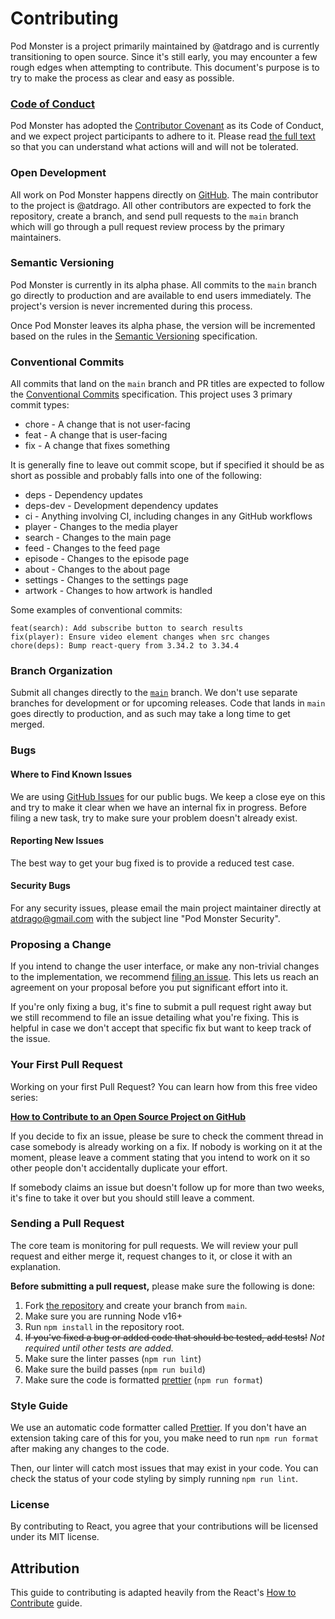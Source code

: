 # Contributing

Pod Monster is a project primarily maintained by @atdrago and is currently transitioning to open source. Since it's still early, you may encounter a few rough edges when attempting to contribute. This document's purpose is to try to make the process as clear and easy as possible.

### [Code of Conduct](https://github.com/atdrago/pod-monster/blob/main/CODE_OF_CONDUCT.md)

Pod Monster has adopted the [Contributor Covenant](https://www.contributor-covenant.org/) as its Code of Conduct, and we expect project participants to adhere to it. Please read [the full text](https://github.com/atdrago/pod-monster/blob/main/CODE_OF_CONDUCT.md) so that you can understand what actions will and will not be tolerated.

### Open Development

All work on Pod Monster happens directly on [GitHub](https://github.com/atdrago/pod-monster). The main contributor to the project is @atdrago. All other contributors are expected to fork the repository, create a branch, and send pull requests to the `main` branch which will go through a pull request review process by the primary maintainers.

### Semantic Versioning

Pod Monster is currently in its alpha phase. All commits to the `main` branch go directly to production and are available to end users immediately. The project's version is never incremented during this process.

Once Pod Monster leaves its alpha phase, the version will be incremented based on the rules in the [Semantic Versioning](https://semver.org/) specification.

### Conventional Commits

All commits that land on the `main` branch and PR titles are expected to follow the [Conventional Commits](https://www.conventionalcommits.org/en/v1.0.0/) specification. This project uses 3 primary commit types:

- chore - A change that is not user-facing
- feat - A change that is user-facing
- fix - A change that fixes something

It is generally fine to leave out commit scope, but if specified it should be as short as possible and probably falls into one of the following:

- deps - Dependency updates
- deps-dev - Development dependency updates
- ci - Anything involving CI, including changes in any GitHub workflows
- player - Changes to the media player
- search - Changes to the main page
- feed - Changes to the feed page
- episode - Changes to the episode page
- about - Changes to the about page
- settings - Changes to the settings page
- artwork - Changes to how artwork is handled

Some examples of conventional commits:

```
feat(search): Add subscribe button to search results
fix(player): Ensure video element changes when src changes
chore(deps): Bump react-query from 3.34.2 to 3.34.4
```

### Branch Organization

Submit all changes directly to the [`main`](https://github.com/atdrago/pod.monster/tree/main) branch. We don't use separate branches for development or for upcoming releases. Code that lands in `main` goes directly to production, and as such may take a long time to get merged.

### Bugs

#### Where to Find Known Issues

We are using [GitHub Issues](https://github.com/atdrago/pod.monster/issues) for our public bugs. We keep a close eye on this and try to make it clear when we have an internal fix in progress. Before filing a new task, try to make sure your problem doesn't already exist.

#### Reporting New Issues

The best way to get your bug fixed is to provide a reduced test case.

#### Security Bugs

For any security issues, please email the main project maintainer directly at atdrago@gmail.com with the subject line "Pod Monster Security".

### Proposing a Change

If you intend to change the user interface, or make any non-trivial changes to the implementation, we recommend [filing an issue](https://github.com/atdrago/pod.monster/issues/new). This lets us reach an agreement on your proposal before you put significant effort into it.

If you're only fixing a bug, it's fine to submit a pull request right away but we still recommend to file an issue detailing what you're fixing. This is helpful in case we don't accept that specific fix but want to keep track of the issue.

### Your First Pull Request

Working on your first Pull Request? You can learn how from this free video series:

**[How to Contribute to an Open Source Project on GitHub](https://app.egghead.io/courses/how-to-contribute-to-an-open-source-project-on-github)**

If you decide to fix an issue, please be sure to check the comment thread in case somebody is already working on a fix. If nobody is working on it at the moment, please leave a comment stating that you intend to work on it so other people don't accidentally duplicate your effort.

If somebody claims an issue but doesn't follow up for more than two weeks, it's fine to take it over but you should still leave a comment.

### Sending a Pull Request

The core team is monitoring for pull requests. We will review your pull request and either merge it, request changes to it, or close it with an explanation.

**Before submitting a pull request,** please make sure the following is done:

1. Fork [the repository](https://github.com/atdrago/pod.monster) and create your branch from `main`.
2. Make sure you are running Node v16+
3. Run `npm install` in the repository root.
4. ~~If you've fixed a bug or added code that should be tested, add tests!~~ _Not required until other tests are added._
5. Make sure the linter passes (`npm run lint`)
6. Make sure the build passes (`npm run build`)
7. Make sure the code is formatted [prettier](https://github.com/prettier/prettier) (`npm run format`)

### Style Guide

We use an automatic code formatter called [Prettier](https://prettier.io/).
If you don't have an extension taking care of this for you, you make need to run `npm run format` after making any changes to the code.

Then, our linter will catch most issues that may exist in your code.
You can check the status of your code styling by simply running `npm run lint`.

### License

By contributing to React, you agree that your contributions will be licensed under its MIT license.

## Attribution

This guide to contributing is adapted heavily from the React's [How to Contribute](https://reactjs.org/docs/how-to-contribute.html) guide.
